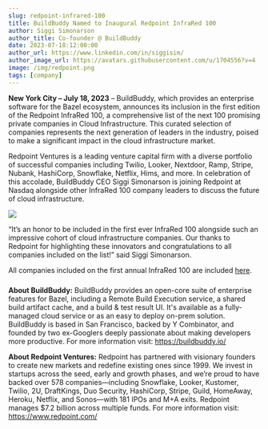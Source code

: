 ```yaml
---
slug: redpoint-infrared-100
title: BuildBuddy Named to Inaugural Redpoint InfraRed 100
author: Siggi Simonarson
author_title: Co-founder @ BuildBuddy
date: 2023-07-18:12:00:00
author_url: https://www.linkedin.com/in/siggisim/
author_image_url: https://avatars.githubusercontent.com/u/1704556?v=4
image: /img/redpoint.png
tags: [company]
---
```


**New York City – July 18, 2023** – BuildBuddy, which provides an enterprise software for the Bazel ecosystem, announces its inclusion in the first edition of the Redpoint InfraRed 100, a comprehensive list of the next 100 promising private companies in Cloud Infrastructure. This curated selection of companies represents the next generation of leaders in the industry, poised to make a significant impact in the cloud infrastructure market.

Redpoint Ventures is a leading venture capital firm with a diverse portfolio of successful companies including Twilio, Looker, Nextdoor, Ramp, Stripe, Nubank, HashiCorp, Snowflake, Netflix, Hims, and more. In celebration of this accolade, BuildBuddy CEO Siggi Simonarson is joining Redpoint at Nasdaq alongside other InfraRed 100 company leaders to discuss the future of cloud infrastructure.

![](/img/blog/redpoint.jpg)

<!-- truncate -->

“It’s an honor to be included in the first ever InfraRed 100 alongside such an impressive cohort of cloud infrastructure companies. Our thanks to Redpoint for highlighting these innovators and congratulations to all companies included on the list!” said Siggi Simonarson.

All companies included on the first annual InfraRed 100 are included [here](https://www.redpoint.com/infrared/100/).

#####

**About BuildBuddy:** BuildBuddy provides an open-core suite of enterprise features for Bazel, including a Remote Build Execution service, a shared build artifact cache, and a build & test result UI. It's available as a fully-managed cloud service or as an easy to deploy on-prem solution. BuildBuddy is based in San Francisco, backed by Y Combinator, and founded by two ex-Googlers deeply passionate about making developers more productive. For more information visit: https://buildbuddy.io/

**About Redpoint Ventures:** Redpoint has partnered with visionary founders to create new markets and redefine existing ones since 1999. We invest in startups across the seed, early and growth phases, and we’re proud to have backed over 578 companies—including Snowflake, Looker, Kustomer, Twilio, 2U, DraftKings, Duo Security, HashiCorp, Stripe, Guild, HomeAway, Heroku, Netflix, and Sonos—with 181 IPOs and M+A exits. Redpoint manages $7.2 billion across multiple funds. For more information visit: https://www.redpoint.com/
